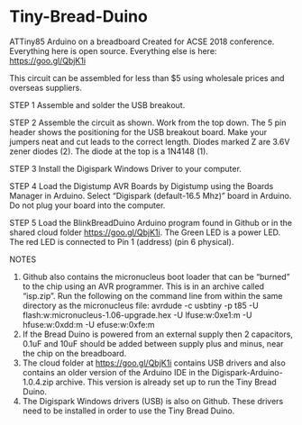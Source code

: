 # Tiny-Bread-Duino
ATTiny85 Arduino on a breadboard
Created for ACSE 2018 conference.
Everything here is open source.
Everything else is here: https://goo.gl/QbjK1i

This circuit can be assembled for less than $5 using wholesale prices and overseas suppliers.

STEP 1
Assemble and solder the USB breakout.

STEP 2
Assemble the circuit as shown. Work from the top down. The 5 pin header shows the positioning for the USB breakout board. Make your jumpers neat and cut leads to the correct length. Diodes marked Z are 3.6V zener diodes (2). The diode at the top is a 1N4148 (1).


STEP 3
Install the Digispark Windows Driver to your computer.

STEP 4
Load the Digistump AVR Boards by Digistump using the Boards Manager in Arduino. Select “Digispark (default-16.5 Mhz)” board in Arduino. Do not plug your board into the computer.

STEP 5
Load the BlinkBreadDuino Arduino program found in Github or in the shared cloud folder https://goo.gl/QbjK1i. The Green LED is a power LED. The red LED is connected to Pin 1 (address) (pin 6 physical).

NOTES
1. Github also contains the micronucleus boot loader that can be “burned” to the chip using an AVR programmer. This is in an archive called “isp.zip”. Run the following on the command line from within the same directory as the micronucleus file: avrdude -c usbtiny -p t85 -U flash:w:micronucleus-1.06-upgrade.hex -U lfuse:w:0xe1:m -U hfuse:w:0xdd:m -U efuse:w:0xfe:m
2. If the Bread Duino is powered from an external supply then 2 capacitors, 0.1uF and 10uF should be added between supply plus and minus, near the chip on the breadboard.
3. The cloud folder at  https://goo.gl/QbjK1i contains USB drivers and also contains an older version of the Arduino IDE in the Digispark-Arduino-1.0.4.zip archive. This version is already set up to run the Tiny Bread Duino.
4. The Digispark Windows drivers (USB) is also on Github. These drivers need to be installed in order to use the Tiny Bread Duino.
